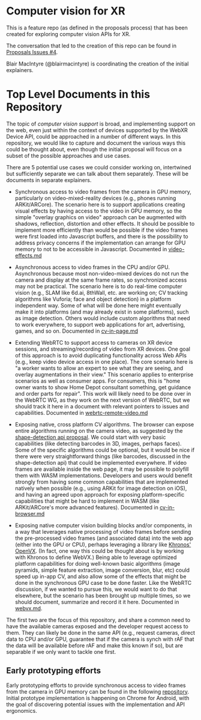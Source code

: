 # Computer vision for XR


This is a feature repo (as defined in the proposals process) that has been created for exploring computer vision APIs for XR.

The conversation that led to the creation of this repo can be found in [Proposals Issues #4](https://github.com/immersive-web/proposals/issues/4).

Blair MacIntyre (@blairmacintyre) is coordinating the creation of the initial explainers.

# Top Level Documents in this Repository

The topic of _computer vision support_ is broad, and implementing support on the web, even just within the context of devices supported by the WebXR Device API, could be approached in a number of different ways.  In this repository, we would like to capture and document the various ways this could be thought about, even though the initial proposal will focus on a subset of the possible approaches and use cases.

There are 5 potential use cases we could consider working on, intertwined but sufficiently separate we can talk about them separately. These will be documents in separate explainers.


- Synchronous access to video frames from the camera in GPU memory, particularly on video-mixed-reality devices (e.g., phones running ARKit/ARCore). The scenario here is to support applications creating visual effects by having access to the video in GPU memory, so the simple "overlay graphics on video" approach can be augmented with shadows, reflection, distortion and other effects. It should be possible to implement more efficiently than would be possible if the video frames were first loaded into Javascript buffers, and there is the possibility to address privacy concerns if the implementation can arrange for GPU memory to not to be accessible in Javascript. Documented in [video-effects.md](video-effects.md)

 - Asynchronous access to video frames in the CPU and/or GPU. Asynchronous because most non-video-mixed devices do not run the camera and display at the same frame rates, so synchronized access may not be practical. The scenario here is to do real-time computer vision (e.g., SLAM like 6d.ai, 8thWall, etc. are working on; CV tracking algorithms like Vuforia; face and object detection) in a platform independent way. Some of what will be done here might eventually make it into platforms (and may already exist in some platforms), such as image detection. Others would include custom algorithms that need to work everywhere, to support web applications for art, advertising, games, and so on. Documented in [cv-in-page.md](cv-in-page.md)

 - Extending WebRTC to support access to cameras on XR device sessions, and streaming/recording of video from XR devices. One goal of this approach is to avoid duplicating functionality across Web APIs (e.g., keep video device access in one place).  The core scenario here is "a worker wants to allow an expert to see what they are seeing, and overlay augmentations in their view." This scenario applies to enterprise scenarios as well as consumer apps. For consumers, this is "home owner wants to show Home Depot consultant something, get guidance and order parts for repair". This work will likely need to be done over in the WebRTC WG, as they work on the next version of WebRTC, but we should track it here in a document with relevant pointers to issues and capabilities. Documented in [webrtc-remote-video.md](webrtc-remote-video.md)

- Exposing native, cross platform CV algorithms. The browser can expose entire algorithms running on the camera video, as suggested by the [shape-detection api proposal](https://wicg.github.io/shape-detection-api/).  We could start with very basic capabilities (like detecting barcodes in 3D, images, perhaps faces). Some of the specific algorithms could be optional, but it would be nice if there were very straightforward things (like barcodes, discussed in the shape-detection api) that could be implemented everywhere. If video frames are available inside the web page, it may be possible to polyfill them with WASM implementations.  Developers and users would benefit strongly from having some common capabilities that are implemented natively when possible (e.g., using ARKit for image detection on iOS), and having an agreed upon approach for exposing platform-specific capabilities that might be hard to implement in WASM (like ARKit/ARCore's more advanced features). Documented in [cv-in-browser.md](cv-in-browser.md)

- Exposing native computer vision building blocks and/or components, in a way that leverages native processing of video frames before sending the pre-processed video frames (and associated data) into the web app (either into the GPU or CPU), perhaps leveraging a library like [Khronos' OpenVX](https://www.khronos.org/openvx/). (In fact, one way this could be thought about is by working with Khronos to define WebVX.) Being able to leverage optimized platform capabilities for doing well-known basic algorithms (image pyramids, simple feature extraction, image conversion, blur, etc) could speed up in-app CV, and also allow some of the effects that might be done in the synchronous GPU case to be done faster. Like the WebRTC discussion, if we wanted to pursue this, we would want to do that elsewhere, but the scenario has been brought up multiple times, so we should document, summarize and record it it here. Documented in [webvx.md](webvx.md).

The first two are the focus of this repository, and share a common need to have the available cameras exposed and the developer request access to them. They can likely be done in the same API (e.g., request cameras, direct data to CPU and/or GPU, guarantee that if the camera is synch with rAF that the data will be available before rAF and make this known if so), but are separable if we only want to tackle one first.

## Early prototyping efforts
Early prototyping efforts to provide synchronous access to video frames from the camera in GPU memory can be found in the following [repository](https://github.com/bialpio/webxr-raw-camera-access). Initial prototype implementation is happening on Chrome for Android, with the goal of discovering potential issues with the implementation and API ergonomics.

